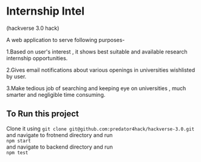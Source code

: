 # Internship Intel 

(hackverse 3.0 hack)

A web application to serve following purposes-

1.Based on user's interest , it shows best suitable and available research internship opportunities.

2.Gives email notifications about various openings in universities wishlisted by user.

3.Make tedious job of searching and keeping eye on universities , much smarter and negligible time consuming.


## To Run this project 
 Clone it using
```git clone git@github.com:predator4hack/hackverse-3.0.git ```
<br/>
and navigate to frotnend directory and run <br/>
```npm start```
<br/>
and navigate to backend directory and run  <br/>
```npm test```



